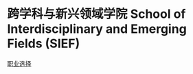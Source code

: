 # 跨学科与新兴领域学院 School of Interdisciplinary and Emerging Fields (SIEF)

[职业选择](../../career-guide.html#跨学科与新兴领域学院-专业与职业表-1)